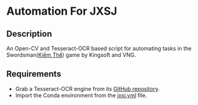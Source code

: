 # Automation For JXSJ
## Description
An Open-CV and Tesseract-OCR based script for automating tasks in the Swordsman([Kiếm Thế](https://kiemthe.vnggames.com/)) game by Kingsoft and VNG.

## Requirements
- Grab a Tesseract-OCR engine from its [GitHub repository](https://github.com/tesseract-ocr/tessdoc).
- Import the Conda environment from the [jxsj.yml](./jxsj.yml) file.
